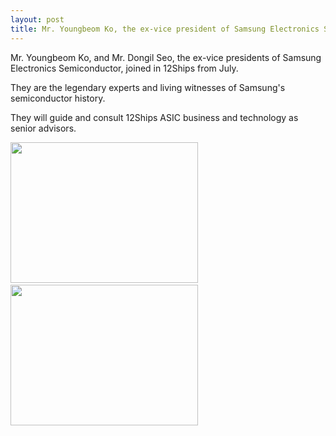 ```yaml
---
layout: post
title: Mr. Youngbeom Ko, the ex-vice president of Samsung Electronics Semiconductor, joins in 12Ships
---
```

Mr. Youngbeom Ko, and Mr. Dongil Seo, the ex-vice presidents of Samsung Electronics Semiconductor, joined in 12Ships from July.

They are the legendary experts and living witnesses of Samsung's semiconductor history.

They will guide and consult 12Ships ASIC business and technology as senior advisors.

<img class="alignnone size-medium wp-image-1368" src="https://12ships.com/wp-content/uploads/2018/07/KakaoTalk_20180628_180715184-300x225.jpg" alt="" width="300" height="225" />      <img class="alignnone size-medium wp-image-1457" src="https://12ships.com/wp-content/uploads/2018/07/KakaoTalk_20180712_151927779-300x225.jpg" alt="" width="300" height="225" />
